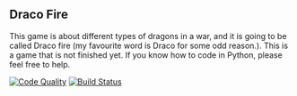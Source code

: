 ## Draco Fire

This game is about different types of dragons in a war, and it is going to be called Draco fire (my favourite word is Draco for some odd reason.). This is a game that is not finished yet. If you know how to code in Python, please feel free to help.

[![Code Quality](https://www.codefactor.io/repository/github/lunala1/mprb/badge)](https://www.codefactor.io/repository/github/lunala1/mprb) [![Build Status](https://travis-ci.org/lunala1/mprb.svg?branch=master)](https://travis-ci.org/lunala1/mprb)
